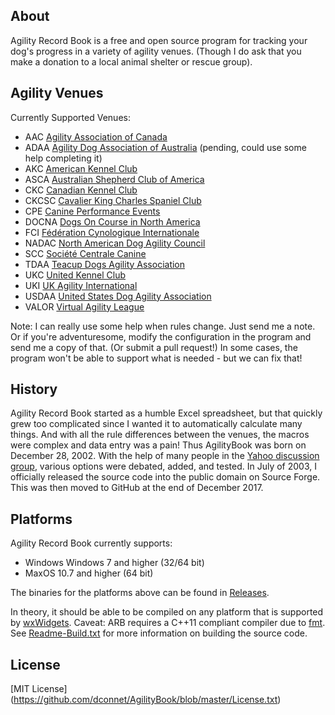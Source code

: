 About
-----

Agility Record Book is a free and open source program for tracking
your dog's progress in a variety of agility venues. (Though I do ask
that you make a donation to a local animal shelter or rescue group).

Agility Venues
--------------

Currently Supported Venues:

- AAC [Agility Association of Canada](http://www.aac.ca)
- ADAA [Agility Dog Association of Australia](http://www.adaa.com.au) (pending, could use some help completing it)
- AKC [American Kennel Club](http://www.akc.org)
- ASCA [Australian Shepherd Club of America](http://www.asca.org)
- CKC [Canadian Kennel Club](http://www.ckc.ca)
- CKCSC [Cavalier King Charles Spaniel Club](http://www.ckcsc.org)
- CPE [Canine Performance Events](http://www.k9cpe.com)
- DOCNA [Dogs On Course in North America](http://www.docna.com)
- FCI [Fédération Cynologique Internationale](http://www.fci.be)
- NADAC [North American Dog Agility Council](http://www.nadac.com)
- SCC [Société Centrale Canine](http://www.france-agility.com)
- TDAA [Teacup Dogs Agility Association](http://www.k9tdaa.com)
- UKC [United Kennel Club](http://www.ukcdogs.com)
- UKI [UK Agility International](http://www.ukagilityinternational.com)
- USDAA [United States Dog Agility Association](http://www.usdaa.com)
- VALOR [Virtual Agility League](http://www.dogtrainingraleighnc.net/VirtualAgilityLeague/VALOR_home.html)

Note: I can really use some help when rules change. Just send me a note.
Or if you're adventuresome, modify the configuration in the program and send
me a copy of that. (Or submit a pull request!) In some cases, the program
won't be able to support what is needed - but we can fix that!

History
-------

Agility Record Book started as a humble Excel spreadsheet, but that
quickly grew too complicated since I wanted it to automatically calculate
many things. And with all the rule differences between the venues,
the macros were complex and data entry was a pain! Thus AgilityBook was
born on December 28, 2002. With the help of many people in the
[Yahoo discussion group](https://groups.yahoo.com/neo/groups/AgilityRecordBook),
various options were debated, added, and tested. In July of 2003,
I officially released the source code into the public domain on Source Forge.
This was then moved to GitHub at the end of December 2017.

Platforms
---------

Agility Record Book currently supports:

- Windows Windows 7 and higher (32/64 bit)
- MaxOS 10.7 and higher (64 bit)

The binaries for the platforms above can be found in
[Releases](https://github.com/dconnet/AgilityBook/releases).

In theory, it should be able to be compiled on any platform that is supported by
[wxWidgets](http://wxwidgets.org/).
Caveat: ARB requires a C++11 compliant compiler due to [fmt](https://github.com/fmtlib/fmt/).
See [Readme-Build.txt](https://github.com/dconnet/AgilityBook/blob/master/Readme-Build.txt)
for more information on building the source code.

License
-------

[MIT License] (https://github.com/dconnet/AgilityBook/blob/master/License.txt)
